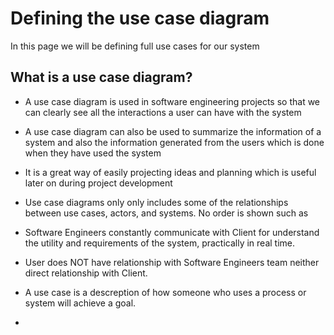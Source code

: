 # Defining the use case diagram
In this page we will be  defining full use cases for our system

## What is a use case diagram?

* A use case diagram is used in software engineering projects so that we can clearly see all the interactions a user can have with the system

* A use case diagram can also be used to summarize the information of a system and also the information generated from the users which is done when they have used the system 

* It is a great way of easily projecting ideas and planning which is useful later on during project development

*  Use case diagrams only only includes some of the relationships between use cases, actors, and systems. No order is shown such as 

* Software Engineers constantly communicate with Client for understand the utility and requirements of the system, practically in real time.

* User does NOT have relationship with Software Engineers team neither direct relationship with Client.

* A use case is a descreption of how someone who uses a process or system will achieve a goal.
* 
